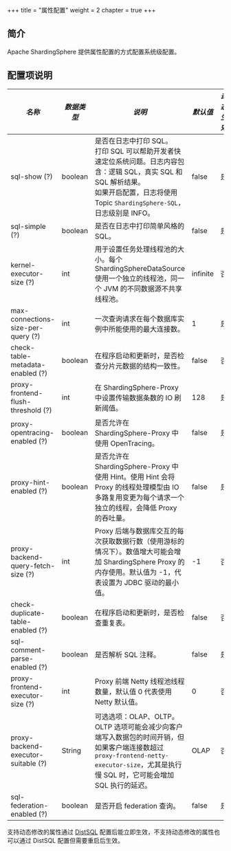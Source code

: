 +++
title = "属性配置"
weight = 2
chapter = true
+++

## 简介

Apache ShardingSphere 提供属性配置的方式配置系统级配置。

## 配置项说明

| *名称*                              | *数据类型* | *说明*                                                                                                                                                                          | *默认值*  | *动态生效* |             
| ---------------------------------- | --------- | ------------------------------------------------------------------------------------------------------------------------------------------------------------------------------ | -------- |  -------- | 
| sql-show (?)                       | boolean   | 是否在日志中打印 SQL。 <br /> 打印 SQL 可以帮助开发者快速定位系统问题。日志内容包含：逻辑 SQL，真实 SQL 和 SQL 解析结果。<br /> 如果开启配置，日志将使用 Topic `ShardingSphere-SQL`，日志级别是 INFO。 | false    | 是        |
| sql-simple (?)                     | boolean   | 是否在日志中打印简单风格的 SQL。                                                                                                                                                    | false    | 是        |
| kernel-executor-size (?)           | int       | 用于设置任务处理线程池的大小。每个 ShardingSphereDataSource 使用一个独立的线程池，同一个 JVM 的不同数据源不共享线程池。                                                                        | infinite | 否        |
| max-connections-size-per-query (?) | int       | 一次查询请求在每个数据库实例中所能使用的最大连接数。                                                                                                                                     | 1        | 是       |
| check-table-metadata-enabled (?)   | boolean   | 在程序启动和更新时，是否检查分片元数据的结构一致性。                                                                                                                                     | false    | 否       |
| proxy-frontend-flush-threshold (?) | int       | 在 ShardingSphere-Proxy 中设置传输数据条数的 IO 刷新阈值。                                                                                                                           | 128      | 是       |
| proxy-opentracing-enabled (?)      | boolean   | 是否允许在 ShardingSphere-Proxy 中使用 OpenTracing。                                                                                                                               | false    | 是      |
| proxy-hint-enabled (?)             | boolean   | 是否允许在 ShardingSphere-Proxy 中使用 Hint。使用 Hint 会将 Proxy 的线程处理模型由 IO 多路复用变更为每个请求一个独立的线程，会降低 Proxy 的吞吐量。                                               | false    | 是      |
| proxy-backend-query-fetch-size (?) | int       | Proxy 后端与数据库交互的每次获取数据行数（使用游标的情况下）。数值增大可能会增加 ShardingSphere Proxy 的内存使用。默认值为 -1，代表设置为 JDBC 驱动的最小值。                                          | -1       | 否      |
| check-duplicate-table-enabled (?)  | boolean   | 在程序启动和更新时，是否检查重复表。                                                                                                                                                   | false    | 否      |
| sql-comment-parse-enabled (?)      | boolean   | 是否解析 SQL 注释。                                                                                                                                                                | false    | 是      |
| proxy-frontend-executor-size (?)   | int       | Proxy 前端 Netty 线程池线程数量，默认值 0 代表使用 Netty 默认值。                                                                                                                       | 0        | 否      |
| proxy-backend-executor-suitable (?)| String    | 可选选项：OLAP、OLTP。OLTP 选项可能会减少向客户端写入数据包的时间开销，但如果客户端连接数超过 `proxy-frontend-netty-executor-size`，尤其是执行慢 SQL 时，它可能会增加 SQL 执行的延迟。                 | OLAP     | 否      |
| sql-federation-enabled (?)         | boolean   | 是否开启 federation 查询。                                                                                                                                                         | false    | 是      |

支持动态修改的属性通过 [DistSQL](/cn/user-manual/shardingsphere-proxy/usage/distsql/) 配置后能立即生效，不支持动态修改的属性也可以通过 DistSQL 配置但需要重启后生效。
